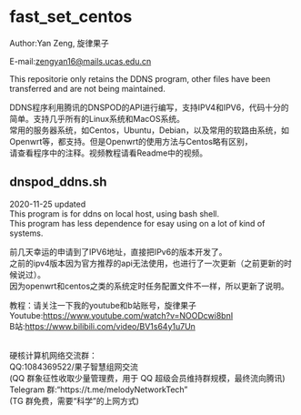 # fast_set_centos

Author:Yan Zeng, 旋律果子

E-mail:zengyan16@mails.ucas.edu.cn <br>

This repositorie only retains the DDNS program, other files have been transferred and are not being maintained. 

DDNS程序利用腾讯的DNSPOD的API进行编写，支持IPV4和IPV6，代码十分的简单。支持几乎所有的Linux系统和MacOS系统。<br>
常用的服务器系统，如Centos，Ubuntu，Debian，以及常用的软路由系统，如Openwrt等，都支持。但是Openwrt的使用方法与Centos略有区别，<br>
请查看程序中的注释。视频教程请看Readme中的视频。

## dnspod_ddns.sh
2020-11-25 updated<br>
This program is for ddns on local host, using bash shell.<br>
This program has less dependence for esay using on a lot of kind of systems.

前几天幸运的申请到了IPV6地址，直接把IPv6的版本开发了。 <br>
之前的ipv4版本因为官方推荐的api无法使用，也进行了一次更新（之前更新的时候说过）。<br>
因为openwrt和centos之类的系统定时任务配置文件不一样，所以更新了说明。<br>

教程：请关注一下我的youtube和b站账号，旋律果子<br>
Youtube:https://www.youtube.com/watch?v=NOODcwi8bnI <br>
B站:https://www.bilibili.com/video/BV1s64y1u7Un

<br>
硬核计算机网络交流群：<br>
QQ:1084369522/果子智慧组网交流<br>
(QQ 群象征性收取少量管理费，用于 QQ 超级会员维持群规模，最终流向腾讯)
<br>
Telegram 群:“https://t.me/melodyNetworkTech”
<br>
(TG 群免费，需要“科学”的上网方式)


